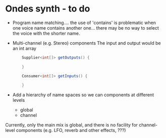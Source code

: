 # Ondes synth - to do

- Program name matching.... the use of 'contains' is problematic when one voice name contains another one... there may be no way to select the  voice with the shorter name.


 - Multi-channel (e.g. Stereo) components
    The input and output would be an int array
    
    ```java    
        Supplier<int[]> getOutputs() {
            
        }

        Consumer<int[]> getInputs() {
            
        }
    ```     

- Add a hierarchy of name spaces so we can components at different levels 
    - global
    - channel 
    
Currently, only the main mix is global, and there is no facility for channel-level components (e.g. LFO, reverb and other effects, ???)


 
